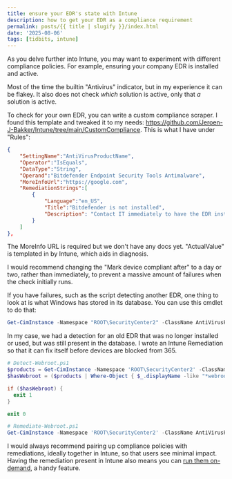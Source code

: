 ```yaml
---
title: ensure your EDR's state with Intune
description: how to get your EDR as a compliance requirement
permalink: posts/{{ title | slugify }}/index.html
date: '2025-08-06'
tags: [tidbits, intune]
---
```

As you delve further into Intune, you may want to experiment with different compliance policies. For example, ensuring your company EDR is installed and active.

Most of the time the builtin "Antivirus" indicator, but in my experience it can be flakey. It also does not check *which* solution is active, only that *a* solution is active.

To check for your own EDR, you can write a custom compliance scraper. I found this template and tweaked it to my needs: https://github.com/Jeroen-J-Bakker/Intune/tree/main/CustomCompliance. This is what I have under "Rules":
```json
{ 
    "SettingName":"AntiVirusProductName",
    "Operator":"IsEquals",
    "DataType":"String",
    "Operand":"Bitdefender Endpoint Security Tools Antimalware",
    "MoreInfoUrl":"https://google.com",
    "RemediationStrings":[ 
        { 
            "Language":"en_US",
            "Title":"Bitdefender is not installed",
            "Description": "Contact IT immediately to have the EDR installed. Detected {ActualValue}"
        }
    ]
},
```
The MoreInfo URL is required but we don't have any docs yet.
"ActualValue" is templated in by Intune, which aids in diagnosis.

I would recommend changing the "Mark device compliant after" to a day or two, rather than immediately, to prevent a massive amount of failures when the check initially runs.

If you have failures, such as the script detecting another EDR, one thing to look at is what Windows has stored in its database. You can use this cmdlet to do that:
```powershell
Get-CimInstance -Namespace "ROOT\SecurityCenter2" -ClassName AntiVirusProduct
```

In my case, we had a detection for an old EDR that was no longer installed or used, but was still present in the database. I wrote an Intune Remediation so that it can fix itself before devices are blocked from 365.
```powershell
# Detect-Webroot.ps1
$products = Get-CimInstance -Namespace 'ROOT\SecurityCenter2' -ClassName AntiVirusProduct
$hasWebroot = ($products | Where-Object { $_.displayName -like "*webroot*" }).Count -ne 0

if ($hasWebroot) {
  exit 1
}

exit 0
```
```powershell
# Remediate-Webroot.ps1
Get-CimInstance -Namespace 'ROOT\SecurityCenter2' -ClassName AntiVirusProduct | Where-Object { $_.displayName -like "*webroot*" } | Remove-CimInstance
```

I would always recommend pairing up compliance policies with remediations, ideally together in Intune, so that users see minimal impact. Having the remediation present in Intune also means you can [run them on-demand](https://learn.microsoft.com/en-us/intune/intune-service/fundamentals/remediations#run-a-remediation-script-on-demand-preview), a handy feature.